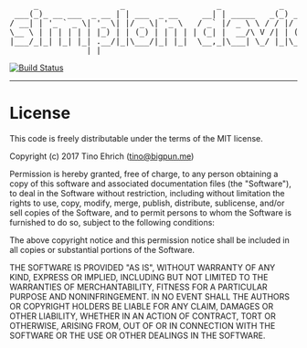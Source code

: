 <pre>
     _                 _                   _            _          
 ___(_)_ __ ___  _ __ | | ___  _ __     __| | _____   _(_) ___ ___ 
/ __| | '_ ` _ \| '_ \| |/ _ \| '_ \   / _` |/ _ \ \ / / |/ __/ _ \
\__ \ | | | | | | |_) | | (_) | | | | | (_| |  __/\ V /| | (_|  __/
|___/_|_| |_| |_| .__/|_|\___/|_| |_|  \__,_|\___| \_/ |_|\___\___|
                |_|                                                
</pre>

[![Build Status](https://travis-ci.org/fightbulc/simplon_device.svg?branch=master)](https://travis-ci.org/fightbulc/simplon_device)

-------------------------------------------------

# License

This code is freely distributable under the terms of the MIT license.

Copyright (c) 2017 Tino Ehrich ([tino@bigpun.me](mailto:tino@bigpun.me))

Permission is hereby granted, free of charge, to any person obtaining a copy of this software and associated documentation files (the "Software"), to deal in the Software without restriction, including without limitation the rights to use, copy, modify, merge, publish, distribute, sublicense, and/or sell copies of the Software, and to permit persons to whom the Software is furnished to do so, subject to the following conditions:

The above copyright notice and this permission notice shall be included in all copies or substantial portions of the Software.

THE SOFTWARE IS PROVIDED "AS IS", WITHOUT WARRANTY OF ANY KIND, EXPRESS OR IMPLIED, INCLUDING BUT NOT LIMITED TO THE WARRANTIES OF MERCHANTABILITY, FITNESS FOR A PARTICULAR PURPOSE AND NONINFRINGEMENT. IN NO EVENT SHALL THE AUTHORS OR COPYRIGHT HOLDERS BE LIABLE FOR ANY CLAIM, DAMAGES OR OTHER LIABILITY, WHETHER IN AN ACTION OF CONTRACT, TORT OR OTHERWISE, ARISING FROM, OUT OF OR IN CONNECTION WITH THE SOFTWARE OR THE USE OR OTHER DEALINGS IN THE SOFTWARE.
